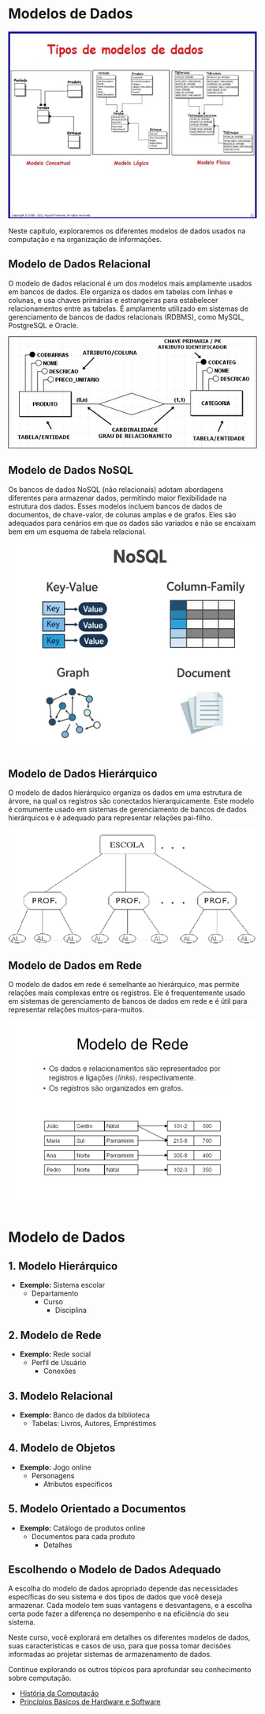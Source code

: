 # Modelos de Dados

![Modelos de Dados](imagens/modelos-dados.jpg)

Neste capítulo, exploraremos os diferentes modelos de dados usados na computação e na organização de informações.

## Modelo de Dados Relacional

O modelo de dados relacional é um dos modelos mais amplamente usados em bancos de dados. Ele organiza os dados em tabelas com linhas e colunas, e usa chaves primárias e estrangeiras para estabelecer relacionamentos entre as tabelas. É amplamente utilizado em sistemas de gerenciamento de bancos de dados relacionais (RDBMS), como MySQL, PostgreSQL e Oracle.

![Modelo de Dados Relacional](imagens/modelo-dados-relacional.jpg)

## Modelo de Dados NoSQL

Os bancos de dados NoSQL (não relacionais) adotam abordagens diferentes para armazenar dados, permitindo maior flexibilidade na estrutura dos dados. Esses modelos incluem bancos de dados de documentos, de chave-valor, de colunas amplas e de grafos. Eles são adequados para cenários em que os dados são variados e não se encaixam bem em um esquema de tabela relacional.

![Modelo de Dados NoSQL](imagens/modelo-dados-nosql.jpg)

## Modelo de Dados Hierárquico

O modelo de dados hierárquico organiza os dados em uma estrutura de árvore, na qual os registros são conectados hierarquicamente. Este modelo é comumente usado em sistemas de gerenciamento de bancos de dados hierárquicos e é adequado para representar relações pai-filho.

![Modelo de Dados Hierárquico](imagens/modelo-dados-hierarquico.jpg)

## Modelo de Dados em Rede

O modelo de dados em rede é semelhante ao hierárquico, mas permite relações mais complexas entre os registros. Ele é frequentemente usado em sistemas de gerenciamento de bancos de dados em rede e é útil para representar relações muitos-para-muitos.

![Modelo de Dados em Rede](imagens/modelo-dados-rede.jpg)

# Modelo de Dados

## 1. Modelo Hierárquico
   - **Exemplo:** Sistema escolar
     - Departamento
       - Curso
         - Disciplina

## 2. Modelo de Rede
   - **Exemplo:** Rede social
     - Perfil de Usuário
       - Conexões

## 3. Modelo Relacional
   - **Exemplo:** Banco de dados da biblioteca
     - Tabelas: Livros, Autores, Empréstimos

## 4. Modelo de Objetos
   - **Exemplo:** Jogo online
     - Personagens
       - Atributos específicos

## 5. Modelo Orientado a Documentos
   - **Exemplo:** Catálogo de produtos online
     - Documentos para cada produto
       - Detalhes



## Escolhendo o Modelo de Dados Adequado

A escolha do modelo de dados apropriado depende das necessidades específicas do seu sistema e dos tipos de dados que você deseja armazenar. Cada modelo tem suas vantagens e desvantagens, e a escolha certa pode fazer a diferença no desempenho e na eficiência do seu sistema.

Neste curso, você explorará em detalhes os diferentes modelos de dados, suas características e casos de uso, para que possa tomar decisões informadas ao projetar sistemas de armazenamento de dados.


Continue explorando os outros tópicos para aprofundar seu conhecimento sobre computação.

- [História da Computação](historia-computacao.md)
- [Princípios Básicos de Hardware e Software](principios-hardware-software.md)

